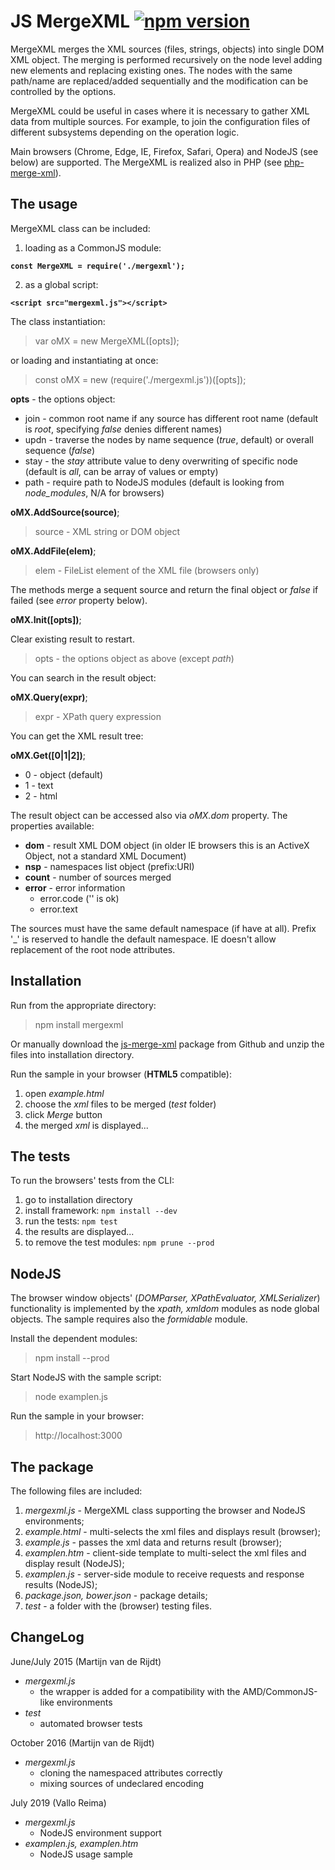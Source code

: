JS MergeXML [![npm version](https://badge.fury.io/js/mergexml.svg)](https://badge.fury.io/js/mergexml)
==================

MergeXML merges the XML sources (files, strings, objects) into single DOM XML object.
The merging is performed recursively on the node level adding new elements and replacing existing ones.
The nodes with the same path/name are replaced/added sequentially and the modification can be controlled by the options.

MergeXML could be useful in cases where it is necessary to gather XML data from multiple sources.
For example, to join the configuration files of different subsystems depending on the operation logic. 

Main browsers (Chrome, Edge, IE, Firefox, Safari, Opera) and NodeJS (see below) are supported. The MergeXML is realized also in PHP (see [php-merge-xml]).

The usage
-----
MergeXML class can be included:

1) loading as a CommonJS module:

**`const MergeXML = require('./mergexml');`**

2) as a global script:

**`<script src="mergexml.js"></script>`**

The class instantiation:

>var oMX = new MergeXML([opts]);

or loading and instantiating at once:

>const oMX = new (require('./mergexml.js'))([opts]);

**opts** - the options object:

- join - common root name if any source has different root name (default is *root*, specifying *false* denies different names)
- updn - traverse the nodes by name sequence (*true*, default) or overall sequence (*false*)
- stay - the *stay* attribute value to deny overwriting of specific node (default is *all*, can be array of values or empty)
- path - require path to NodeJS modules (default is looking from *node_modules*, N/A for browsers)

**oMX.AddSource(source)**;

> source - XML string or DOM object

**oMX.AddFile(elem)**;

> elem - FileList element of the XML file (browsers only)

The methods merge a sequent source and return the final object or *false* if failed (see *error* property below).

**oMX.Init([opts])**;

Clear existing result to restart.
> opts - the options object as above (except *path*)

You can search in the result object:

**oMX.Query(expr)**;

> expr - XPath query expression

You can get the XML result tree:

**oMX.Get([0|1|2])**;

- 0 - object (default)
- 1 - text
- 2 - html


The result object can be accessed also via *oMX.dom* property. The properties available:

- **dom** - result XML DOM object (in older IE browsers this is an ActiveX Object, not a standard XML Document)
- **nsp** - namespaces list object (prefix:URI)
- **count** - number of sources merged
- **error** - error information
  - error.code ('' is ok)
  - error.text

The sources must have the same default namespace (if have at all).
Prefix '_' is reserved to handle the default namespace.
IE doesn't allow replacement of the root node attributes.

Installation
------------

Run from the appropriate directory:
>npm install mergexml

Or manually download the [js-merge-xml] package from Github and unzip the files into installation directory. 

Run the sample in your browser (**HTML5** compatible):

1. open *example.html*
2. choose the *xml* files to be merged (*test* folder)
3. click *Merge* button
4. the merged *xml* is displayed...

The tests
--------
To run the browsers' tests from the CLI:

1. go to installation directory 
2. install framework: `npm install --dev`
3. run the tests: `npm test`
4. the results are displayed...
5. to remove the test modules: `npm prune --prod`

NodeJS
------
The browser window objects' (*DOMParser, XPathEvaluator, XMLSerializer*) functionality is implemented by the *xpath, xmldom* modules as node global objects. The sample requires also the *formidable* module. 

Install the dependent modules:

>npm install --prod

Start NodeJS with the sample script:

>node examplen.js

Run the sample in your browser:

>http://localhost:3000

The package
------

The following files are included:

1. *mergexml.js* - MergeXML class supporting the browser and NodeJS environments;
2. *example.html* - multi-selects the xml files and displays result (browser);
3. *example.js* - passes the xml data and returns result (browser);
4. *examplen.htm* - client-side template to multi-select the xml files and display result (NodeJS);
5. *examplen.js* - server-side module to receive requests and response results (NodeJS);
6. *package.json, bower.json* - package details;
7. *test* - a folder with the (browser) testing files.

ChangeLog
---------

June/July 2015 (Martijn van de Rijdt)

- *mergexml.js*
  - the wrapper is added for a compatibility with the AMD/CommonJS-like environments
- *test*
  - automated browser tests
 
October 2016 (Martijn van de Rijdt)

- *mergexml.js*
  - cloning the namespaced attributes correctly
  - mixing sources of undeclared encoding

July 2019 (Vallo Reima)

- *mergexml.js*
  - NodeJS environment support
- *examplen.js, examplen.htm*
  - NodeJS usage sample
 
[php-merge-xml]: http://www.github.com/hareko/php-merge-xml
[js-merge-xml]: http://www.github.com/hareko/js-merge-xml
